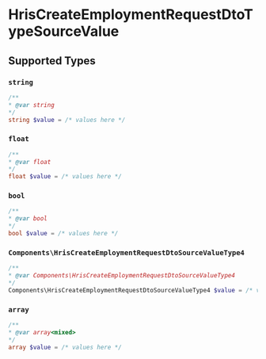 # HrisCreateEmploymentRequestDtoTypeSourceValue


## Supported Types

### `string`

```php
/**
* @var string
*/
string $value = /* values here */
```

### `float`

```php
/**
* @var float
*/
float $value = /* values here */
```

### `bool`

```php
/**
* @var bool
*/
bool $value = /* values here */
```

### `Components\HrisCreateEmploymentRequestDtoSourceValueType4`

```php
/**
* @var Components\HrisCreateEmploymentRequestDtoSourceValueType4
*/
Components\HrisCreateEmploymentRequestDtoSourceValueType4 $value = /* values here */
```

### `array`

```php
/**
* @var array<mixed>
*/
array $value = /* values here */
```

